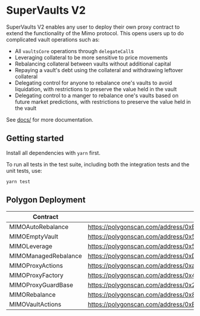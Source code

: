 # SuperVaults V2

SuperVaults V2 enables any user to deploy their own proxy contract to extend the functionality of the Mimo protocol. This opens users up to do complicated vault operations such as:

- All `vaultsCore` operations through `delegateCall`s
- Leveraging collateral to be more sensitive to price movements
- Rebalancing collateral between vaults without additional capital
- Repaying a vault's debt using the collateral and withdrawing leftover collateral
- Delegating control for anyone to rebalance one's vaults to avoid liquidation, with restrictions to preserve the value held in the vault
- Delegating control to a manger to rebalance one's vaults based on future market predictions, with restrictions to preserve the value held in the vault

See [docs/](docs/) for more documentation.

## Getting started

Install all dependencies with `yarn` first.

To run all tests in the test suite, including both the integration tests and the unit tests, use:

```
yarn test
```

## Polygon Deployment

| Contract             | Polygonscan                                                                     |
| -------------------- | ------------------------------------------------------------------------------- |
| MIMOAutoRebalance    | https://polygonscan.com/address/0xE71851bF87Acd2A69d135504Ac0E02Cc38096C38#code |
| MIMOEmptyVault       | https://polygonscan.com/address/0x54edBd7FB9F39953F3ceAeB9Ecb55522A0481284#code |
| MIMOLeverage         | https://polygonscan.com/address/0x538bf7635921DFA4023819a0D639F40E3d79A19f#code |
| MIMOManagedRebalance | https://polygonscan.com/address/0xD332f53FCA56722F209379EEda6bc488BB29BfB5#code |
| MIMOProxyActions     | https://polygonscan.com/address/0xaA2d75b00Ab98043d7ddCD73615636014d52053F#code |
| MIMOProxyFactory     | https://polygonscan.com/address/0x44e3c7B3994ce6C29a4E64A16ff998DAb5f996a3#code |
| MIMOProxyGuardBase   | https://polygonscan.com/address/0x2BaD16A8fc3BB58733D3742D84226FBDe200C27e#code |
| MIMORebalance        | https://polygonscan.com/address/0x871269426857dc29cfdc5fBD028a1357bC3FEa97#code |
| MIMOVaultActions     | https://polygonscan.com/address/0xE84eefb06a5fb49AeA53104A68DeC4Cbb4F5eD9f#code |
